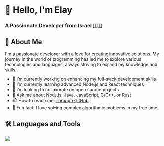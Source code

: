 # 👋 Hello, I'm Elay

### A Passionate Developer from Israel 🇮🇱

## 🚀 About Me
I'm a passionate developer with a love for creating innovative solutions. My journey in the world of programming has led me to explore various technologies and languages, always striving to expand my knowledge and skills.

- 🌱 I’m currently working on enhancing my full-stack development skills  
- 🌿 I’m currently learning advanced Node.js and React techniques  
- 🤝 I’m looking to collaborate on open source projects  
- 💬 Ask me about Node.js, Java, JavaScript, C/C++, or Rust  
- 📫 How to reach me: [Through GitHub](https://github.com/elaylevy123)  
- 🧠 Fun fact: I love solving complex algorithmic problems in my free time  

## 🛠️ Languages and Tools
<p align="left">
  <img src="https://skillicons.dev/icons?i=js,ts,nodejs,react,nextjs,java,cpp,rust,python,dotnet,aws,git,github,vscode,mysql,postgresql" />
</p>
